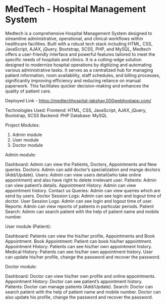 # MedTech - Hospital Management System
 Medtech is a comprehensive Hospital Management System designed to streamline administrative, operational, and clinical workflows within healthcare facilities. Built with a robust tech stack including HTML, CSS, JavaScript, AJAX, jQuery, Bootstrap, SCSS, PHP, and MySQL, Medtech offers a user-friendly interface and powerful features tailored to meet the specific needs of hospitals and clinics. It is a cutting-edge solution designed to modernize hospital operations by digitizing and automating various administrative tasks. It serves as a centralized hub for managing patient information, room availability, staff schedules, and billing processes, significantly improving efficiency and reducing reliance on manual paperwork. This facilitates quicker decision-making and enhances the quality of patient care.

 Deployed Link - https://medtechhospital-lakshay.000webhostapp.com/

Technologies Used:
Frontend: HTML, CSS, JavaScript, AJAX, jQuery, Bootstrap, SCSS
Backend: PHP
Database: MySQL

Project Modules:

1. Admin module
2. User module
3. Doctor module

Admin module:

Dashboard: Admin can view the Patients, Doctors, Appointments and New queries.
Doctors: Admin can add doctor’s specialization and mange doctors (Add/Update).
Users: Admin can view users detail(who take online appointment) and also have right to delete irrelevant user.
Patients: Admin can view patient’s details.
Appointment History: Admin can view appointment history.
Contact us Queries: Admin can view queries which are send by users.
Doctor Session Logs: Admin can see login and logout time of doctor.
User Session Logs: Admin can see login and logout time of user.
Reports: Admin can view reports of patients in particular periods.
Patient Search: Admin can search patient with the help of patient name and mobile number.

User module (Patient):

Dashboard: Patients can view the his/her profile, Appointments and Book Appointment.
Book Appointment: Patient can book his/her appointment.
Appointment History: Patients can see his/her own appointment history.
Medical History: Patients can see his/her own appointment history.
User can update his/her profile, change the password and recover the password.

Doctor module:

Dashboard: Doctor can view his/her own profile and online appointments.
Appointment History: Doctor can see patient’s appointment history.
Patients: Doctor can manage patients (Add/Update).
Search: Doctor can search patient with the help of patient name and mobile number.
Doctor can also update his profile, change the password and recover the password.
